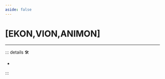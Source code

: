 ```yaml
---
aside: false
---
```

# <py>[<ekos>EKON</ekos>,<via>VION</via>,<anima>ANIMON</anima>]</py>

---

<!-- =================================================== -->
<!-- =================================================== -->
<!-- =================================================== -->
<!-- =================================================== -->
<!-- =================================================== -->
::: details 🛠

-

:::
